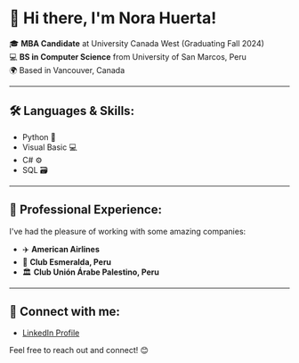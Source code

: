 # 👋 Hi there, I'm Nora Huerta!

🎓 **MBA Candidate** at University Canada West (Graduating Fall 2024)  
💻 **BS in Computer Science** from University of San Marcos, Peru  
🌍 Based in Vancouver, Canada

---

## 🛠️ Languages & Skills:
- Python 🐍
- Visual Basic 💻
- C# ⚙️
- SQL 🗃️

---

## 💼 Professional Experience:
I've had the pleasure of working with some amazing companies:
- ✈️ **American Airlines**
- 🌊 **Club Esmeralda, Peru**
- 🏛️ **Club Unión Árabe Palestino, Peru**

---

## 🔗 Connect with me:
- [LinkedIn Profile](https://www.linkedin.com/in/nora-huerta-villanueva-84b537b4/)

Feel free to reach out and connect! 😊
